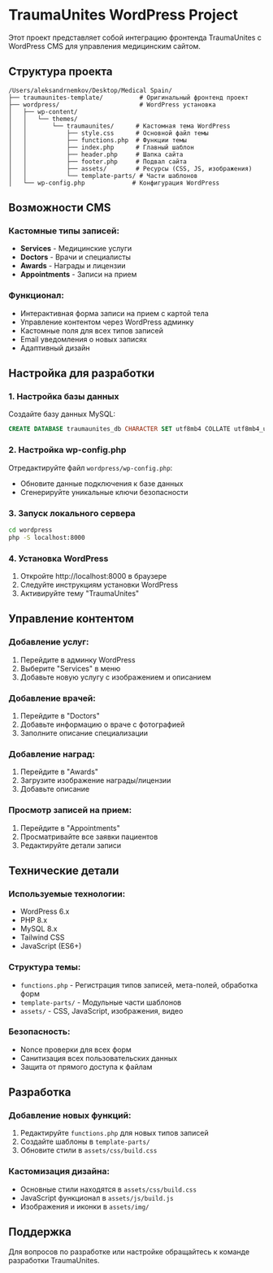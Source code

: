 # TraumaUnites WordPress Project

Этот проект представляет собой интеграцию фронтенда TraumaUnites с WordPress CMS для управления медицинским сайтом.

## Структура проекта

```
/Users/aleksandrnemkov/Desktop/Medical Spain/
├── traumaunites-template/          # Оригинальный фронтенд проект
├── wordpress/                      # WordPress установка
│   ├── wp-content/
│   │   └── themes/
│   │       └── traumaunites/      # Кастомная тема WordPress
│   │           ├── style.css      # Основной файл темы
│   │           ├── functions.php  # Функции темы
│   │           ├── index.php      # Главный шаблон
│   │           ├── header.php     # Шапка сайта
│   │           ├── footer.php     # Подвал сайта
│   │           ├── assets/        # Ресурсы (CSS, JS, изображения)
│   │           └── template-parts/ # Части шаблонов
│   └── wp-config.php             # Конфигурация WordPress
```

## Возможности CMS

### Кастомные типы записей:
- **Services** - Медицинские услуги
- **Doctors** - Врачи и специалисты
- **Awards** - Награды и лицензии
- **Appointments** - Записи на прием

### Функционал:
- Интерактивная форма записи на прием с картой тела
- Управление контентом через WordPress админку
- Кастомные поля для всех типов записей
- Email уведомления о новых записях
- Адаптивный дизайн

## Настройка для разработки

### 1. Настройка базы данных
Создайте базу данных MySQL:
```sql
CREATE DATABASE traumaunites_db CHARACTER SET utf8mb4 COLLATE utf8mb4_unicode_ci;
```

### 2. Настройка wp-config.php
Отредактируйте файл `wordpress/wp-config.php`:
- Обновите данные подключения к базе данных
- Сгенерируйте уникальные ключи безопасности

### 3. Запуск локального сервера
```bash
cd wordpress
php -S localhost:8000
```

### 4. Установка WordPress
1. Откройте http://localhost:8000 в браузере
2. Следуйте инструкциям установки WordPress
3. Активируйте тему "TraumaUnites"

## Управление контентом

### Добавление услуг:
1. Перейдите в админку WordPress
2. Выберите "Services" в меню
3. Добавьте новую услугу с изображением и описанием

### Добавление врачей:
1. Перейдите в "Doctors"
2. Добавьте информацию о враче с фотографией
3. Заполните описание специализации

### Добавление наград:
1. Перейдите в "Awards"
2. Загрузите изображение награды/лицензии
3. Добавьте описание

### Просмотр записей на прием:
1. Перейдите в "Appointments"
2. Просматривайте все заявки пациентов
3. Редактируйте детали записи

## Технические детали

### Используемые технологии:
- WordPress 6.x
- PHP 8.x
- MySQL 8.x
- Tailwind CSS
- JavaScript (ES6+)

### Структура темы:
- `functions.php` - Регистрация типов записей, мета-полей, обработка форм
- `template-parts/` - Модульные части шаблонов
- `assets/` - CSS, JavaScript, изображения, видео

### Безопасность:
- Nonce проверки для всех форм
- Санитизация всех пользовательских данных
- Защита от прямого доступа к файлам

## Разработка

### Добавление новых функций:
1. Редактируйте `functions.php` для новых типов записей
2. Создайте шаблоны в `template-parts/`
3. Обновите стили в `assets/css/build.css`

### Кастомизация дизайна:
- Основные стили находятся в `assets/css/build.css`
- JavaScript функционал в `assets/js/build.js`
- Изображения и иконки в `assets/img/`

## Поддержка

Для вопросов по разработке или настройке обращайтесь к команде разработки TraumaUnites.
